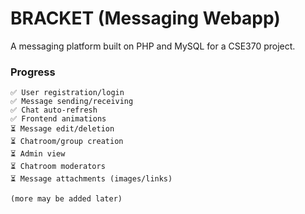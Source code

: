 # BRACKET (Messaging Webapp)
A messaging platform built on PHP and MySQL for a CSE370 project. 

### Progress

```
✅ User registration/login
✅ Message sending/receiving
✅ Chat auto-refresh
✅ Frontend animations
⏳ Message edit/deletion
⏳ Chatroom/group creation
⏳ Admin view
⏳ Chatroom moderators
⏳ Message attachments (images/links)

(more may be added later)
```
